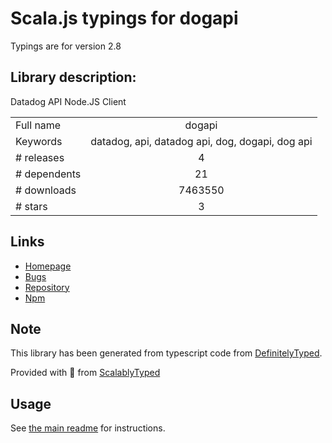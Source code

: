 
# Scala.js typings for dogapi

Typings are for version 2.8

## Library description:
Datadog API Node.JS Client

|                    |                 |
| ------------------ | :-------------: |
| Full name          | dogapi |
| Keywords           | datadog, api, datadog api, dog, dogapi, dog api |
| # releases         | 4 |
| # dependents       | 21 |
| # downloads        | 7463550 |
| # stars            | 3 |

## Links
- [Homepage](https://github.com/brettlangdon/node-dogapi#readme)
- [Bugs](https://github.com/brettlangdon/node-dogapi/issues)
- [Repository](https://github.com/brettlangdon/node-dogapi)
- [Npm](https://www.npmjs.com/package/dogapi)
    


## Note
This library has been generated from typescript code from [DefinitelyTyped](https://definitelytyped.org).

Provided with :purple_heart: from [ScalablyTyped](https://github.com/oyvindberg/ScalablyTyped)

## Usage
See [the main readme](../../readme.md) for instructions.


